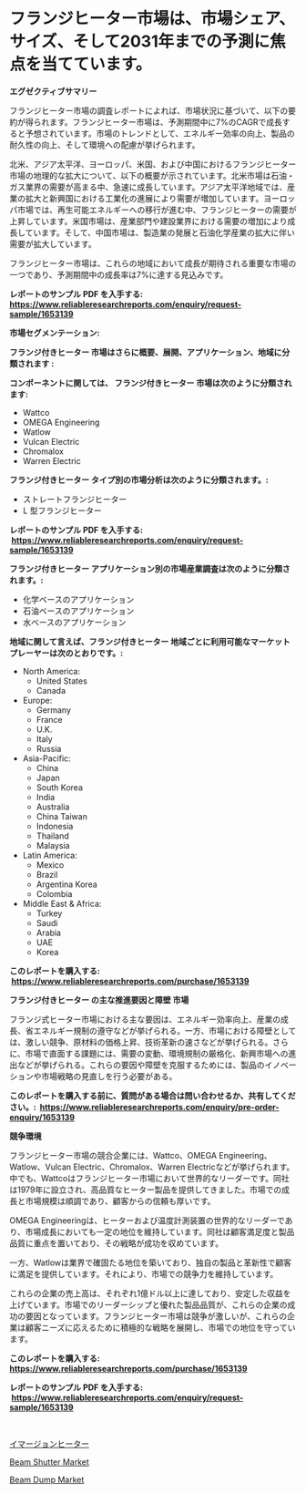 <p><h1>フランジヒーター市場は、市場シェア、サイズ、そして2031年までの予測に焦点を当てています。</h1></p><p><strong>エグゼクティブサマリー</strong></p>
<p><p>フランジヒーター市場の調査レポートによれば、市場状況に基づいて、以下の要約が得られます。フランジヒーター市場は、予測期間中に7%のCAGRで成長すると予想されています。市場のトレンドとして、エネルギー効率の向上、製品の耐久性の向上、そして環境への配慮が挙げられます。</p><p>北米、アジア太平洋、ヨーロッパ、米国、および中国におけるフランジヒーター市場の地理的な拡大について、以下の概要が示されています。北米市場は石油・ガス業界の需要が高まる中、急速に成長しています。アジア太平洋地域では、産業の拡大と新興国における工業化の進展により需要が増加しています。ヨーロッパ市場では、再生可能エネルギーへの移行が進む中、フランジヒーターの需要が上昇しています。米国市場は、産業部門や建設業界における需要の増加により成長しています。そして、中国市場は、製造業の発展と石油化学産業の拡大に伴い需要が拡大しています。</p><p>フランジヒーター市場は、これらの地域において成長が期待される重要な市場の一つであり、予測期間中の成長率は7%に達する見込みです。</p></p>
<p><strong>レポートのサンプル PDF を入手する: <a href="https://www.reliableresearchreports.com/enquiry/request-sample/1653139">https://www.reliableresearchreports.com/enquiry/request-sample/1653139</a></strong></p>
<p><strong>市場セグメンテーション:</strong></p>
<p><strong> フランジ付きヒーター 市場はさらに概要、展開、アプリケーション、地域に分類されます :</strong></p>
<p><strong>コンポーネントに関しては、 フランジ付きヒーター 市場は次のように分類されます: &nbsp;</strong></p>
<p><ul><li>Wattco</li><li>OMEGA Engineering</li><li>Watlow</li><li>Vulcan Electric</li><li>Chromalox</li><li>Warren Electric</li></ul></p>
<p><strong> フランジ付きヒーター タイプ別の市場分析は次のように分類されます。:</strong></p>
<p><ul><li>ストレートフランジヒーター</li><li>L 型フランジヒーター</li></ul></p>
<p><strong>レポートのサンプル PDF を入手する: &nbsp;<a href="https://www.reliableresearchreports.com/enquiry/request-sample/1653139">https://www.reliableresearchreports.com/enquiry/request-sample/1653139</a></strong></p>
<p><strong> フランジ付きヒーター アプリケーション別の市場産業調査は次のように分類されます。:</strong></p>
<p><ul><li>化学ベースのアプリケーション</li><li>石油ベースのアプリケーション</li><li>水ベースのアプリケーション</li></ul></p>
<p><strong>地域に関して言えば、フランジ付きヒーター 地域ごとに利用可能なマーケットプレーヤーは次のとおりです。:</strong></p>
<p><ul>
    <li>
        North America:
        <ul>
            <li>United States</li>
            <li>Canada</li>
        </ul>
    </li>
    <li>
        Europe:
        <ul>
            <li>Germany</li>
            <li>France</li>
            <li>U.K.</li>
            <li>Italy</li>
            <li>Russia</li>
        </ul>
    </li>
    <li>
        Asia-Pacific:
        <ul>
            <li>China</li>
            <li>Japan</li>
            <li>South Korea</li>
            <li>India</li>
            <li>Australia</li>
            <li>China Taiwan</li>
            <li>Indonesia</li>
            <li>Thailand</li>
            <li>Malaysia</li>
        </ul>
    </li>
    <li>
        Latin America:
        <ul>
            <li>Mexico</li>
            <li>Brazil</li>
            <li>Argentina Korea</li>
            <li>Colombia</li>
        </ul>
    </li>
    <li>
        Middle East & Africa:
        <ul>
            <li>Turkey</li>
            <li>Saudi</li>
            <li>Arabia</li>
            <li>UAE</li>
            <li>Korea</li>
        </ul>
    </li>
    </ul></p>
<p><strong>このレポートを購入する: &nbsp;<a href="https://www.reliableresearchreports.com/purchase/1653139">https://www.reliableresearchreports.com/purchase/1653139</a></strong></p>
<p><strong>フランジ付きヒーター の主な推進要因と障壁 市場</strong></p>
<p><p>フランジ式ヒーター市場における主な要因は、エネルギー効率向上、産業の成長、省エネルギー規制の遵守などが挙げられる。一方、市場における障壁としては、激しい競争、原材料の価格上昇、技術革新の速さなどが挙げられる。さらに、市場で直面する課題には、需要の変動、環境規制の厳格化、新興市場への進出などが挙げられる。これらの要因や障壁を克服するためには、製品のイノベーションや市場戦略の見直しを行う必要がある。</p></p>
<p><strong>このレポートを購入する前に、質問がある場合は問い合わせるか、共有してください。:&nbsp; <a href="https://www.reliableresearchreports.com/enquiry/pre-order-enquiry/1653139">https://www.reliableresearchreports.com/enquiry/pre-order-enquiry/1653139</a></strong></p>
<p><strong>競争環境</strong></p>
<p><p>フランジヒーター市場の競合企業には、Wattco、OMEGA Engineering、Watlow、Vulcan Electric、Chromalox、Warren Electricなどが挙げられます。中でも、Wattcoはフランジヒーター市場において世界的なリーダーです。同社は1979年に設立され、高品質なヒーター製品を提供してきました。市場での成長と市場規模は順調であり、顧客からの信頼も厚いです。</p><p>OMEGA Engineeringは、ヒーターおよび温度計測装置の世界的なリーダーであり、市場成長においても一定の地位を維持しています。同社は顧客満足度と製品品質に重点を置いており、その戦略が成功を収めています。</p><p>一方、Watlowは業界で確固たる地位を築いており、独自の製品と革新性で顧客に満足を提供しています。それにより、市場での競争力を維持しています。</p><p>これらの企業の売上高は、それぞれ1億ドル以上に達しており、安定した収益を上げています。市場でのリーダーシップと優れた製品品質が、これらの企業の成功の要因となっています。フランジヒーター市場は競争が激しいが、これらの企業は顧客ニーズに応えるために積極的な戦略を展開し、市場での地位を守っています。</p></p>
<p><strong>このレポートを購入する: &nbsp; <a href="https://www.reliableresearchreports.com/purchase/1653139">https://www.reliableresearchreports.com/purchase/1653139</a></strong></p>
<p><strong>レポートのサンプル PDF を入手する: &nbsp;<a href="https://www.reliableresearchreports.com/enquiry/request-sample/1653139">https://www.reliableresearchreports.com/enquiry/request-sample/1653139</a></strong><strong></strong></p>
<p>&nbsp;</p>
<p><p><a href="https://github.com/SarahFahey88/Market-Research-Report-List-1/blob/main/442702810642.md">イマージョンヒーター</a></p><p><a href="https://github.com/mbisetmhermsr/Market-Research-Report-List-1/blob/main/beam-shutter-market.md">Beam Shutter Market</a></p><p><a href="https://github.com/zjyglelu/Market-Research-Report-List-2/blob/main/beam-dump-market.md">Beam Dump Market</a></p></p>